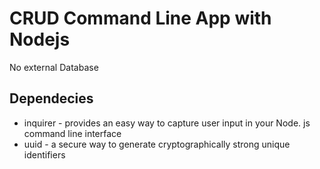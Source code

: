 # CRUD Command Line App with Nodejs 

No external Database

## Dependecies

* inquirer - provides an easy way to capture user input in your Node. js command line interface
* uuid - a secure way to generate cryptographically strong unique identifiers